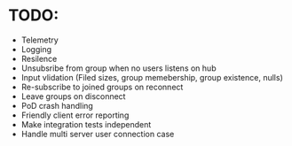# TODO:

- Telemetry
- Logging
- Resilence
- Unsubsribe from group when no users listens on hub 
- Input vlidation (Filed sizes, group memebership, group existence, nulls)
- Re-subscribe to joined groups on reconnect
- Leave groups on disconnect
- PoD crash handling
- Friendly client error reporting
- Make integration tests independent
- Handle multi server user connection case 